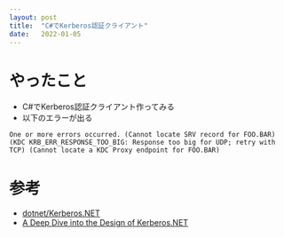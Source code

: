 ```yaml
---
layout: post
title:  "C#でKerberos認証クライアント"
date:   2022-01-05
---
```



# やったこと

- C#でKerberos認証クライアント作ってみる
- 以下のエラーが出る
```
One or more errors occurred. (Cannot locate SRV record for FOO.BAR) (KDC KRB_ERR_RESPONSE_TOO_BIG: Response too big for UDP; retry with TCP) (Cannot locate a KDC Proxy endpoint for FOO.BAR)
```
  
# 参考

- [dotnet/Kerberos.NET](https://github.com/dotnet/Kerberos.NET)
- [A Deep Dive into the Design of Kerberos.NET](https://syfuhs.net/a-deep-dive-into-the-design-kerberos-net)